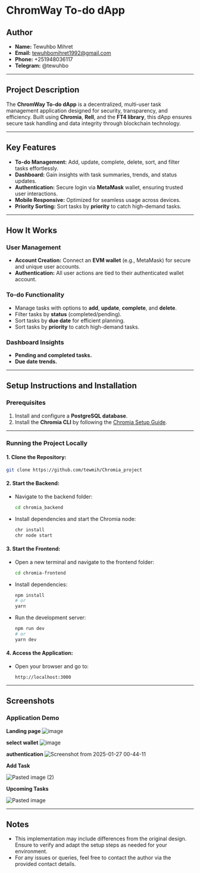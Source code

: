 # ChromWay To-do dApp

## Author
- **Name:** Tewuhbo Mihret
- **Email:** tewuhbomihret1992@gmail.com  
- **Phone:** +251948036117  
- **Telegram:** @tewuhbo

---

## Project Description

The **ChromWay To-do dApp** is a decentralized, multi-user task management application designed for security, transparency, and efficiency. Built using **Chromia**, **Rell**, and the **FT4 library**, this dApp ensures secure task handling and data integrity through blockchain technology.

---

## Key Features

- **To-do Management:** Add, update, complete, delete, sort, and filter tasks effortlessly.  
- **Dashboard:** Gain insights with task summaries, trends, and status updates.  
- **Authentication:** Secure login via **MetaMask** wallet, ensuring trusted user interactions.  
- **Mobile Responsive:** Optimized for seamless usage across devices.  
- **Priority Sorting:** Sort tasks by **priority** to catch high-demand tasks.

---

## How It Works

### **User Management**
- **Account Creation:** Connect an **EVM wallet** (e.g., MetaMask) for secure and unique user accounts.  
- **Authentication:** All user actions are tied to their authenticated wallet account.

### **To-do Functionality**
- Manage tasks with options to **add**, **update**, **complete**, and **delete**.  
- Filter tasks by **status** (completed/pending).  
- Sort tasks by **due date** for efficient planning.  
- Sort tasks by **priority** to catch high-demand tasks.

### **Dashboard Insights**

- **Pending and completed tasks.**  
- **Due date trends.**

---

## Setup Instructions and Installation

### **Prerequisites**
1. Install and configure a **PostgreSQL database**.  
2. Install the **Chromia CLI** by following the [Chromia Setup Guide](https://chromia.com).

---

### **Running the Project Locally**

#### 1. Clone the Repository:
```bash
git clone https://github.com/tewmih/Chromia_project
```

#### 2. Start the Backend:
- Navigate to the backend folder:
  ```bash
  cd chromia_backend
  ```
- Install dependencies and start the Chromia node:
  ```bash
  chr install
  chr node start
  ```

#### 3. Start the Frontend:
- Open a new terminal and navigate to the frontend folder:
  ```bash
  cd chromia-frontend
  ```
- Install dependencies:
  ```bash
  npm install
  # or
  yarn
  ```
- Run the development server:
  ```bash
  npm run dev
  # or
  yarn dev
  ```

#### 4. Access the Application:
- Open your browser and go to:
  ```
  http://localhost:3000
  ```

---

## Screenshots

### Application Demo


**Landing page**
![image](https://github.com/user-attachments/assets/33cd9246-8723-470d-80df-3b25bd2cffa0)


**select wallet**
![image](https://github.com/user-attachments/assets/27b24da3-a715-4a92-b200-802d2e0db8a6)

**authentication**
![Screenshot from 2025-01-27 00-44-11](https://github.com/user-attachments/assets/c6ec4a3f-71d8-467e-a19c-d7d15dbb6c63)


**Add Task**


![Pasted image (2)](https://github.com/user-attachments/assets/531ebe71-c2d1-4fef-86b6-00e0dc743ea3)


**Upcoming Tasks**



![Pasted image](https://github.com/user-attachments/assets/8a07c2d9-1896-4323-8d89-e521281df783)


---

## Notes
- This implementation may include differences from the original design. Ensure to verify and adapt the setup steps as needed for your environment.  
- For any issues or queries, feel free to contact the author via the provided contact details.

